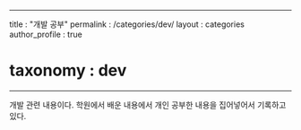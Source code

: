 ---
title : "개발 공부"
permalink : /categories/dev/
layout : categories
author_profile : true
# taxonomy : dev
----

개발 관련 내용이다.
학원에서 배운 내용에서 개인 공부한 내용을 집어넣어서
기록하고 있다.